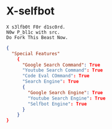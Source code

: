 # X-selfbot

    
    X s3lfb0t F0r d1sc0rd.
    N0w P_bl1c with src.
    Do Fork This Beast Now.
    
```json
{
  "Special Features"
    {
      "Google Search Command": True
      "Youtube Search Command": True
      "Code Eval COmmand": True
      "Search Engine": True
      {
        "Google Search Engine": True
        "Youtube Search Engine": True
        "Selfbot Engine": True
      }
    }
}
```
